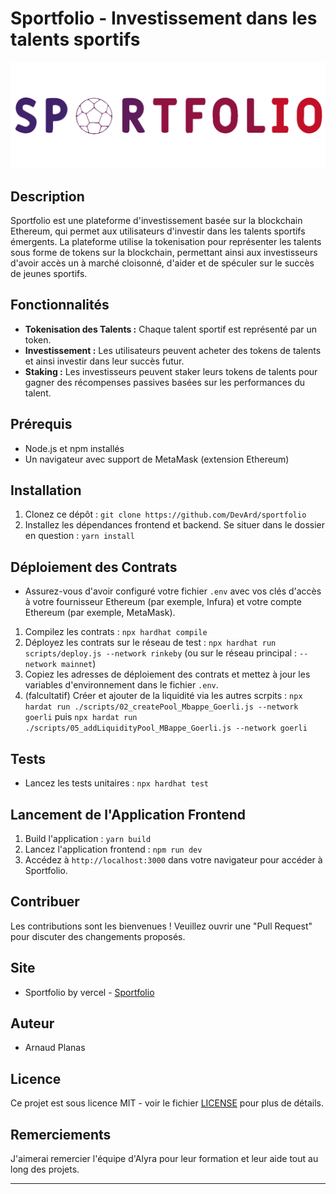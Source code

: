 # Sportfolio - Investissement dans les talents sportifs

![Logo de Sportfolio](./frontend/public/logo.png)

## Description

Sportfolio est une plateforme d'investissement basée sur la blockchain Ethereum, qui permet aux utilisateurs d'investir dans les talents sportifs émergents. La plateforme utilise la tokenisation pour représenter les talents sous forme de tokens sur la blockchain, permettant ainsi aux investisseurs d'avoir accès un à marché cloisonné, d'aider et de spéculer sur le succès de jeunes sportifs.

## Fonctionnalités

- **Tokenisation des Talents :** Chaque talent sportif est représenté par un token.
- **Investissement :** Les utilisateurs peuvent acheter des tokens de talents et ainsi investir dans leur succès futur.
- **Staking :** Les investisseurs peuvent staker leurs tokens de talents pour gagner des récompenses passives basées sur les performances du talent.

## Prérequis

- Node.js et npm installés
- Un navigateur avec support de MetaMask (extension Ethereum)

## Installation

1. Clonez ce dépôt : `git clone https://github.com/DevArd/sportfolio`
2. Installez les dépendances frontend et backend. Se situer dans le dossier en question : `yarn install`

## Déploiement des Contrats

- Assurez-vous d'avoir configuré votre fichier `.env` avec vos clés d'accès à votre fournisseur Ethereum (par exemple, Infura) et votre compte Ethereum (par exemple, MetaMask).

1. Compilez les contrats : `npx hardhat compile`
2. Déployez les contrats sur le réseau de test : `npx hardhat run scripts/deploy.js --network rinkeby` (ou sur le réseau principal : `--network mainnet`)
3. Copiez les adresses de déploiement des contrats et mettez à jour les variables d'environnement dans le fichier `.env`.
4. (falcultatif) Créer et ajouter de la liquidité via les autres scrpits : `npx hardat run ./scripts/02_createPool_Mbappe_Goerli.js --network goerli` puis `npx hardat run ./scripts/05_addLiquidityPool_MBappe_Goerli.js --network goerli`

## Tests

- Lancez les tests unitaires : `npx hardhat test`

## Lancement de l'Application Frontend

1. Build l'application : `yarn build`
2. Lancez l'application frontend : `npm run dev`
3. Accédez à `http://localhost:3000` dans votre navigateur pour accéder à Sportfolio.

## Contribuer

Les contributions sont les bienvenues ! Veuillez ouvrir une "Pull Request" pour discuter des changements proposés.

## Site

- Sportfolio by vercel - [Sportfolio](https://sportfolio-drab.vercel.app/marketplace)

## Auteur

- Arnaud Planas

## Licence

Ce projet est sous licence MIT - voir le fichier [LICENSE](LICENSE) pour plus de détails.

## Remerciements

J'aimerai remercier l'équipe d'Alyra pour leur formation et leur aide tout au long des projets.

---
